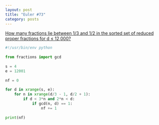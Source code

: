 ```yaml
---
layout: post
title: "Euler #73"
category: posts
---
```


[How many fractions lie between 1/3 and 1/2 in the sorted set of reduced proper fractions for d ≤ 12,000?](http://projecteuler.net/problem=73)

```python
#!/usr/bin/env python
 
from fractions import gcd
 
s = 4
e = 12001
 
nf = 0
 
for d in xrange(s, e):
    for n in xrange(d/3 - 1, d/2 + 1):
        if d < 3*n and 2*n < d:
            if gcd(n, d) == 1:
                nf += 1
 
print(nf)
```
